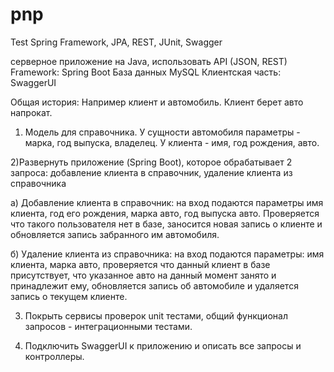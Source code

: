 # pnp
Test Spring Framework, JPA, REST, JUnit, Swagger

серверное приложение на Java, использовать API (JSON, REST) 
Framework: Spring Boot 
База данных MySQL 
Клиентская часть: SwaggerUI

Общая история: Например клиент и автомобиль. Клиент берет авто напрокат.

1) Модель для справочника. 
У сущности автомобиля параметры - марка, год выпуска, владелец. 
У клиента - имя, год рождения, авто.

2)Развернуть приложение (Spring Boot), которое обрабатывает 2 запроса: добавление клиента в справочник, удаление клиента из справочника

а) Добавление клиента в справочник: на вход подаются параметры имя клиента, год его рождения, марка авто, год выпуска авто. Проверяется что такого пользователя нет в базе, заносится новая запись о клиенте и обновляется запись забранного им автомобиля.

б) Удаление клиента из справочника: на вход подаются параметры: имя клиента, марка авто, проверяется что данный клиент в базе присутствует, что указанное авто на данный момент занято и принадлежит ему, обновляется запись об автомобиле и удаляется запись о текущем клиенте.

3) Покрыть сервисы проверок unit тестами, общий функционал запросов - интеграционными тестами.

4) Подключить SwaggerUI к приложению и описать все запросы и контроллеры.
